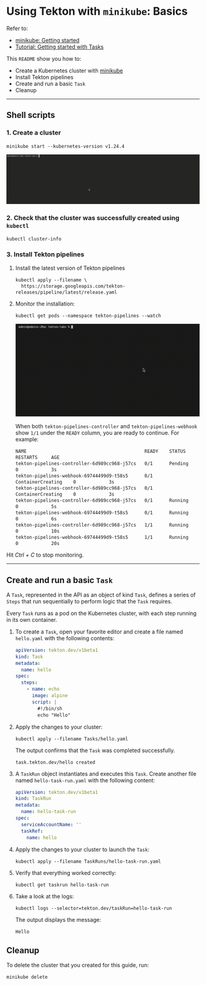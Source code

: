 # Using Tekton with `minikube`: Basics

Refer to:
- <a href="https://minikube.sigs.k8s.io/docs/start/">minikube: Getting started</a>
- <a href="https://tekton.dev/docs/getting-started/tasks">Tutorial: Getting started with Tasks</a>


This `README` show you how to:
- Create a Kubernetes cluster with <a href="https://minikube.sigs.k8s.io/docs">minikube</a>
- Install Tekton pipelines
- Create and run a basic `Task`
- Cleanup


---


## Shell scripts

### 1. Create a cluster

```shell
minikube start --kubernetes-version v1.24.4
```

<img src="img/minikube_start_cmd.gif" width="600px">


### 2. Check that the cluster was successfully created using `kubectl`

```shell
kubectl cluster-info
```

<!-- <img src="img/kubectl_cluster_info_cmd.gif" width="600px"> -->


### 3. Install Tekton pipelines

1. Install the latest version of Tekton pipelines

    ```shell
    kubectl apply --filename \
      https://storage.googleapis.com/tekton-releases/pipeline/latest/release.yaml
    ```

    <!-- <img src="img/kubectl_get_pods_cmd.gif" width="600px"> -->

2. Monitor the installation:

    ```shell
    kubectl get pods --namespace tekton-pipelines --watch
    ```

    <img src="img/kubectl_get_pods_cmd.gif" width="600px">

    When both `tekton-pipelines-controller` and `tekton-pipelines-webhook` show `1/1` under the `READY` column, you are ready to continue. For example:

    ```shell
    NAME                                           READY    STATUS               RESTARTS     AGE
    tekton-pipelines-controller-6d989cc968-j57cs   0/1      Pending              0            3s
    tekton-pipelines-webhook-69744499d9-t58s5      0/1      ContainerCreating    0            3s
    tekton-pipelines-controller-6d989cc968-j57cs   0/1      ContainerCreating    0            3s
    tekton-pipelines-controller-6d989cc968-j57cs   0/1      Running              0            5s
    tekton-pipelines-webhook-69744499d9-t58s5      0/1      Running              0            6s
    tekton-pipelines-controller-6d989cc968-j57cs   1/1      Running              0            10s
    tekton-pipelines-webhook-69744499d9-t58s5      1/1      Running              0            20s
    ```

  Hit _Ctrl + C_ to stop monitoring.


---


## Create and run a basic `Task`

A `Task`, represented in the API as an object of kind `Task`, defines a series of `Steps` that run sequentially to perform logic that the `Task` requires.

Every `Task` runs as a pod on the Kubernetes cluster, with each step running in its own container.

1. To create a `Task`, open your favorite editor and create a file named `hello.yaml` with the following contents:

    ```yaml
    apiVersion: tekton.dev/v1beta1
    kind: Task
    metadata:
      name: hello
    spec:
      steps:
        - name: echo
          image: alpine
          script: |
            #!/bin/sh
            echo "Hello"
    ```

2. Apply the changes to your cluster:

    ```shell
    kubectl apply --filename Tasks/hello.yaml
    ```

    The output confirms that the `Task` was completed successfully.

    ```shell
    task.tekton.dev/hello created
    ```

3. A `TaskRun` object instantiates and executes this `Task`. Create another file named `hello-task-run.yaml` with the following content:

    ```yaml
    apiVersion: tekton.dev/v1beta1
    kind: TaskRun
    metadata:
      name: hello-task-run
    spec:
      serviceAccountName: ''
      taskRef:
        name: hello
    ```

4. Apply the changes to your cluster to launch the `Task`:

   ```shell
   kubectl apply --filename TaskRuns/hello-task-run.yaml
   ```

5. Verify that everything worked correctly:

   ```shell
   kubectl get taskrun hello-task-run
   ```

6. Take a look at the logs:

   ```shell
   kubectl logs --selector=tekton.dev/taskRun=hello-task-run
   ```

   The output displays the message:

   ```
   Hello
   ```

## Cleanup

To delete the cluster that you created for this guide, run:

```shell
minikube delete
```
